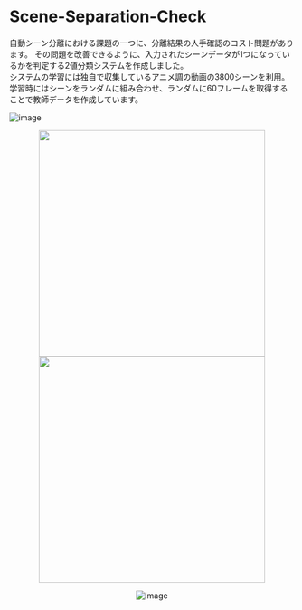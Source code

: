# Scene-Separation-Check
自動シーン分離における課題の一つに、分離結果の人手確認のコスト問題があります。
その問題を改善できるように、入力されたシーンデータが1つになっているかを判定する2値分類システムを作成しました。\
システムの学習には独自で収集しているアニメ調の動画の3800シーンを利用。
学習時にはシーンをランダムに組み合わせ、ランダムに60フレームを取得することで教師データを作成しています。


![image](https://user-images.githubusercontent.com/55880071/185200244-e66a1d71-cbe9-4650-bd84-789e85bd7012.png)
<div align="center">

<img src="https://user-images.githubusercontent.com/55880071/185285516-363095ee-2d89-4c97-b271-1ae72ff58ec5.png" width=400>
<img src="https://user-images.githubusercontent.com/55880071/185285475-5a39469d-0bda-4681-a42e-eed240ff24ce.png" width=400>
</div>

<div align="center">
  
![image](https://user-images.githubusercontent.com/55880071/185201345-850ff375-dcdd-423d-8600-4948030ed13d.png)
  
</div>
